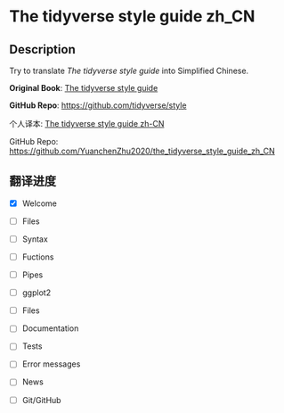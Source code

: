 # The tidyverse style guide zh_CN

## Description

Try to translate *The tidyverse style guide* into Simplified Chinese.

 **Original Book**: [The tidyverse style guide](https://style.tidyverse.org/)

**GitHub Repo**: https://github.com/tidyverse/style

个人译本: [The tidyverse style guide zh-CN]()

GitHub Repo: https://github.com/YuanchenZhu2020/the_tidyverse_style_guide_zh_CN



## 翻译进度

- [x] Welcome

- [ ] Files

- [ ]  Syntax

- [ ]  Fuctions

- [ ] Pipes

- [ ] ggplot2

- [ ] Files

- [ ] Documentation

- [ ] Tests

- [ ] Error messages

- [ ] News

- [ ] Git/GitHub